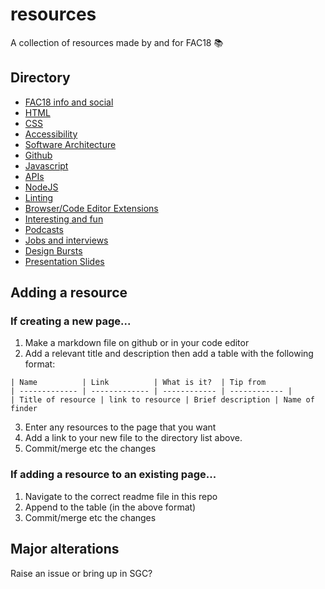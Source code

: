 # resources

A collection of resources made by and for FAC18 📚

## Directory

* [FAC18 info and social](./fac18.md)
* [HTML](./html.md)
* [CSS](./css.md)
* [Accessibility](./a11y.md)
* [Software Architecture](./architecture.md)
* [Github](./github.md)
* [Javascript](./javascript.md)
* [APIs](./api.md)
* [NodeJS](./node.md)
* [Linting](./linting.md)
* [Browser/Code Editor Extensions](./extensions.md)
* [Interesting and fun](./interesting.md)
* [Podcasts](./podcasts.md)
* [Jobs and interviews](./jobs.md)
* [Design Bursts](https://github.com/foundersandcoders/design-bursts)
* [Presentation Slides](./slides.md)

## Adding a resource

### If creating a new page...
1. Make a markdown file on github or in your code editor
2. Add a relevant title and description then add a table with the following format:

```
| Name          | Link          | What is it?  | Tip from
| ------------- | ------------- | ------------ | ------------ |
| Title of resource | link to resource | Brief description | Name of finder
```

3. Enter any resources to the page that you want
4. Add a link to your new file to the directory list above.
5. Commit/merge etc the changes


### If adding a resource to an existing page...
1. Navigate to the correct readme file in this repo
2. Append to the table (in the above format)
3. Commit/merge etc the changes

## Major alterations

Raise an issue or bring up in SGC?





 
 
 
  





  




